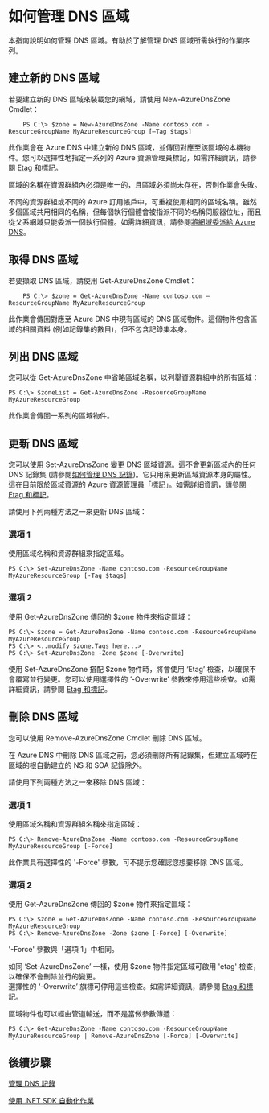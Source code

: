<properties 
   pageTitle="DNS 區域上的作業 | Microsoft Azure" 
   description="您可以使用 Azure Powershell Cmdlet 管理 DNS 區域。如何在 Azure DNS 上更新、刪除及建立 DNS 區域" 
   services="dns" 
   documentationCenter="na" 
   authors="joaoma" 
   manager="Adinah" 
   editor=""/>

<tags
   ms.service="dns"
   ms.devlang="na"
   ms.topic="article"
   ms.tgt_pltfrm="na"
   ms.workload="infrastructure-services" 
   ms.date="05/01/2015"
   ms.author="joaoma"/>

# 如何管理 DNS 區域

本指南說明如何管理 DNS 區域。有助於了解管理 DNS 區域所需執行的作業序列。

## 建立新的 DNS 區域

若要建立新的 DNS 區域來裝載您的網域，請使用 New-AzureDnsZone Cmdlet：

		PS C:\> $zone = New-AzureDnsZone -Name contoso.com -ResourceGroupName MyAzureResourceGroup [–Tag $tags] 

此作業會在 Azure DNS 中建立新的 DNS 區域，並傳回對應至該區域的本機物件。您可以選擇性地指定一系列的 Azure 資源管理員標記，如需詳細資訊，請參閱 [Etag 和標記](../dns-getstarted-create-dnszone#Etags-and-tags)。

區域的名稱在資源群組內必須是唯一的，且區域必須尚未存在，否則作業會失敗。

不同的資源群組或不同的 Azure 訂用帳戶中，可重複使用相同的區域名稱。雖然多個區域共用相同的名稱，但每個執行個體會被指派不同的名稱伺服器位址，而且從父系網域只能委派一個執行個體。如需詳細資訊，請參閱[將網域委派給 Azure DNS](../dns-domain-delegation)。

## 取得 DNS 區域

若要擷取 DNS 區域，請使用 Get-AzureDnsZone Cmdlet：

		PS C:\> $zone = Get-AzureDnsZone -Name contoso.com –ResourceGroupName MyAzureResourceGroup

此作業會傳回對應至 Azure DNS 中現有區域的 DNS 區域物件。這個物件包含區域的相關資料 (例如記錄集的數目)，但不包含記錄集本身。

## 列出 DNS 區域
您可以從 Get-AzureDnsZone 中省略區域名稱，以列舉資源群組中的所有區域：

	PS C:\> $zoneList = Get-AzureDnsZone -ResourceGroupName MyAzureResourceGroup
此作業會傳回一系列的區域物件。

## 更新 DNS 區域
您可以使用 Set-AzureDnsZone 變更 DNS 區域資源。這不會更新區域內的任何 DNS 記錄集 (請參閱[如何管理 DNS 記錄](../dns-operations-recordsets))。它只用來更新區域資源本身的屬性。這在目前限於區域資源的 Azure 資源管理員「標記」。如需詳細資訊，請參閱 [Etag 和標記](../dns-getstarted-create-dnszone#Etags-and-tags)。

請使用下列兩種方法之一來更新 DNS 區域：

### 選項 1
 
使用區域名稱和資源群組來指定區域。

	PS C:\> Set-AzureDnsZone -Name contoso.com -ResourceGroupName MyAzureResourceGroup [-Tag $tags]

### 選項 2
使用 Get-AzureDnsZone 傳回的 $zone 物件來指定區域：

	PS C:\> $zone = Get-AzureDnsZone -Name contoso.com -ResourceGroupName MyAzureResourceGroup
	PS C:\> <..modify $zone.Tags here...>
	PS C:\> Set-AzureDnsZone -Zone $zone [-Overwrite]

使用 Set-AzureDnsZone 搭配 $zone 物件時，將會使用 ‘Etag’ 檢查，以確保不會覆寫並行變更。您可以使用選擇性的 ‘-Overwrite’ 參數來停用這些檢查。如需詳細資訊，請參閱 [Etag 和標記](../dns-getstarted-create-dnszone#Etags-and-tags)。

## 刪除 DNS 區域

您可以使用 Remove-AzureDnsZone Cmdlet 刪除 DNS 區域。
 
在 Azure DNS 中刪除 DNS 區域之前，您必須刪除所有記錄集，但建立區域時在區域的根自動建立的 NS 和 SOA 記錄除外。

請使用下列兩種方法之一來移除 DNS 區域：

### 選項 1

使用區域名稱和資源群組名稱來指定區域：

	PS C:\> Remove-AzureDnsZone -Name contoso.com -ResourceGroupName MyAzureResourceGroup [-Force] 

此作業具有選擇性的 '-Force' 參數，可不提示您確認您想要移除 DNS 區域。
### 選項 2

使用 Get-AzureDnsZone 傳回的 $zone 物件來指定區域：

	PS C:\> $zone = Get-AzureDnsZone -Name contoso.com -ResourceGroupName MyAzureResourceGroup
	PS C:\> Remove-AzureDnsZone -Zone $zone [-Force] [-Overwrite]

'-Force' 參數與「選項 1」中相同。

如同 ‘Set-AzureDnsZone’ 一樣，使用 $zone 物件指定區域可啟用 'etag' 檢查，以確保不會刪除並行的變更。<BR> 選擇性的 ‘-Overwrite’ 旗標可停用這些檢查。如需詳細資訊，請參閱 [Etag 和標記](../dns-getstarted-create-dnszone#Etags-and-tags)。

區域物件也可以經由管道輸送，而不是當做參數傳遞：

	PS C:\> Get-AzureDnsZone -Name contoso.com -ResourceGroupName MyAzureResourceGroup | Remove-AzureDnsZone [-Force] [-Overwrite]

## 後續步驟


[管理 DNS 記錄](../dns-operations-recordsets)

[使用 .NET SDK 自動化作業](../dns-sdk)

<!---HONumber=62-->